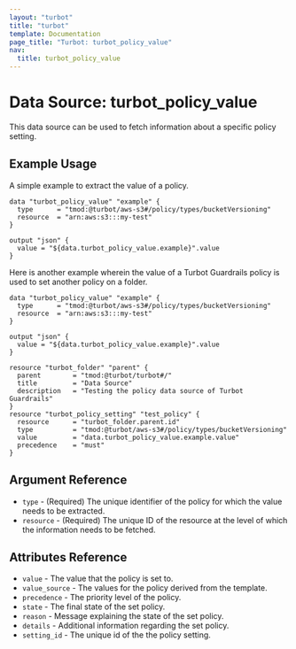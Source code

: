 ```yaml
---
layout: "turbot"
title: "turbot"
template: Documentation
page_title: "Turbot: turbot_policy_value"
nav:
  title: turbot_policy_value
---
```


# Data Source: turbot\_policy\_value

This data source can be used to fetch information about a specific policy
setting.

## Example Usage

A simple example to extract the value of a policy.

```hcl
data "turbot_policy_value" "example" {
  type      = "tmod:@turbot/aws-s3#/policy/types/bucketVersioning"
  resource  = "arn:aws:s3:::my-test"
}

output "json" {
  value = "${data.turbot_policy_value.example}".value
}
```
Here is another example wherein the value of a Turbot Guardrails policy is used to set another policy on a folder.

```hcl
data "turbot_policy_value" "example" {
  type      = "tmod:@turbot/aws-s3#/policy/types/bucketVersioning"
  resource  = "arn:aws:s3:::my-test"
}

output "json" {
  value = "${data.turbot_policy_value.example}".value
}

resource "turbot_folder" "parent" {
  parent        = "tmod:@turbot/turbot#/"
  title         = "Data Source"
  description   = "Testing the policy data source of Turbot Guardrails"
}
resource "turbot_policy_setting" "test_policy" {
  resource      = "turbot_folder.parent.id"
  type          = "tmod:@turbot/aws-s3#/policy/types/bucketVersioning"
  value         = "data.turbot_policy_value.example.value"
  precedence    = "must"
}
```

## Argument Reference

* `type` - (Required) The unique identifier of the policy for which the value needs to be extracted.
* `resource` - (Required) The unique ID of the resource at the level of which the information needs to be fetched.


## Attributes Reference

* `value` - The value that the policy is set to.
* `value_source` - The values for the policy derived from the template.
* `precedence` - The priority level of the policy.
* `state` - The final state of the set policy.
* `reason` - Message explaining the state of the set policy.
* `details` - Additional information regarding the set policy.
* `setting_id` - The unique id of the the policy setting.